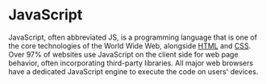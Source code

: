 # JavaScript

JavaScript, often abbreviated JS, is a programming language that is one of the core technologies of the World Wide Web, alongside [HTML](../HTML/index.md) and [CSS](../CSS/index.md). Over 97% of websites use JavaScript on the client side for web page behavior, often incorporating third-party libraries. All major web browsers have a dedicated JavaScript engine to execute the code on users' devices.

